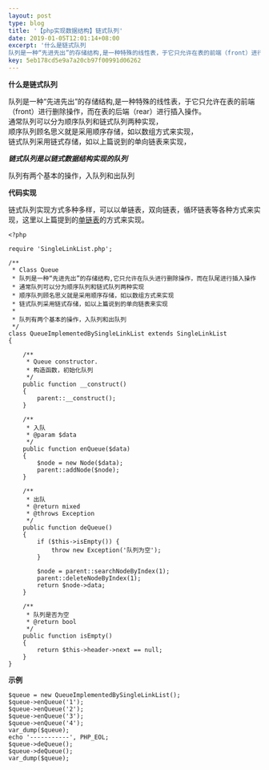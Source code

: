 ```yaml
---  
layout: post  
type: blog  
title: '【php实现数据结构】链式队列'  
date: 2019-01-05T12:01:14+08:00  
excerpt: '什么是链式队列
队列是一种“先进先出”的存储结构,是一种特殊的线性表，于它只允许在表的前端（front）进行删除操作，而在表的后端（rear）进行插入操作。通常队列可以分为顺序队列和链式队列两种实现，'  
key: 5eb178cd5e9a7a20cb97f00991d06262  
---  
```


**什么是链式队列**

队列是一种“先进先出”的存储结构,是一种特殊的线性表，于它只允许在表的前端（front）进行删除操作，而在表的后端（rear）进行插入操作。  
通常队列可以分为顺序队列和链式队列两种实现，  
顺序队列顾名思义就是采用顺序存储，如以数组方式来实现，  
链式队列采用链式存储，如以上篇说到的单向链表来实现，

***链式队列是以链式数据结构实现的队列***

队列有两个基本的操作，入队列和出队列

**代码实现**

链式队列实现方式多种多样，可以以单链表，双向链表，循环链表等各种方式来实现，这里以上篇提到的[单链表](https://segmentfault.com/a/1190000017764793)的方式来实现。

```
<?php

require 'SingleLinkList.php';

/**
 * Class Queue
 * 队列是一种“先进先出”的存储结构,它只允许在队头进行删除操作，而在队尾进行插入操作
 * 通常队列可以分为顺序队列和链式队列两种实现
 * 顺序队列顾名思义就是采用顺序存储，如以数组方式来实现
 * 链式队列采用链式存储，如以上篇说到的单向链表来实现
 *
 * 队列有两个基本的操作，入队列和出队列
 */
class QueueImplementedBySingleLinkList extends SingleLinkList
{

    /**
     * Queue constructor.
     * 构造函数，初始化队列
     */
    public function __construct()
    {
        parent::__construct();
    }

    /**
     * 入队
     * @param $data
     */
    public function enQueue($data)
    {
        $node = new Node($data);
        parent::addNode($node);
    }

    /**
     * 出队
     * @return mixed
     * @throws Exception
     */
    public function deQueue()
    {
        if ($this->isEmpty()) {
            throw new Exception('队列为空');
        }

        $node = parent::searchNodeByIndex(1);
        parent::deleteNodeByIndex(1);
        return $node->data;
    }

    /**
     * 队列是否为空
     * @return bool
     */
    public function isEmpty()
    {
        return $this->header->next == null;
    }
}
```

**示例**

```
$queue = new QueueImplementedBySingleLinkList();
$queue->enQueue('1');
$queue->enQueue('2');
$queue->enQueue('3');
$queue->enQueue('4');
var_dump($queue);
echo '-----------', PHP_EOL;
$queue->deQueue();
$queue->deQueue();
var_dump($queue);
```